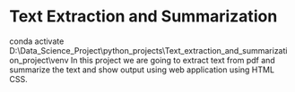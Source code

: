 # Text Extraction and Summarization
conda activate D:\Data_Science_Project\python_projects\Text_extraction_and_summarization_project\venv
In this project we are going to extract text from pdf and summarize the text and show output using web application using HTML CSS.